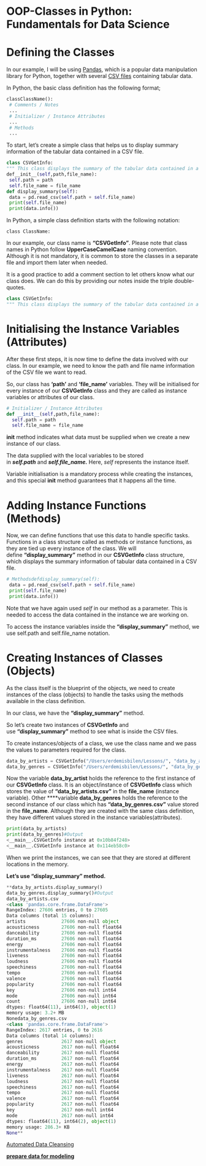 # OOP-Classes in Python: Fundamentals for Data Science

# **Defining the Classes**

In our example, I will be using [Pandas](https://pandas.pydata.org/), which is a popular data manipulation library for Python, together with several [CSV files](https://www.kaggle.com/yamaerenay/spotify-dataset-19212020-160k-tracks) containing tabular data.

In Python, the basic class definition has the following format;

```python
classClassName():
 # Comments / Notes
 ...
 # Initializer / Instance Attributes
 ...
 # Methods
 ...
```

To start, let’s create a simple class that helps us to display summary information of the tabular data contained in a CSV file.

```python
class CSVGetInfo:
""" This class displays the summary of the tabular data contained in a CSV file """
def__init__(self,path,file_name):
 self.path = path
 self.file_name = file_name
def display_summary(self):
 data = pd.read_csv(self.path + self.file_name)
 print(self.file_name)
 print(data.info())
```

In Python, a simple class definition starts with the following notation:

```
class ClassName:
```

In our example, our class name is **“CSVGetInfo”**. Please note that class names in Python follow **UpperCaseCamelCase** naming convention. Although it is not mandatory, it is common to store the classes in a separate file and import them later when needed.

It is a good practice to add a comment section to let others know what our class does. We can do this by providing our notes inside the triple double-quotes.

```python
class CSVGetInfo:
""" This class displays the summary of the tabular data contained in a CSV file """
```

# **Initialising the Instance Variables (Attributes)**

After these first steps, it is now time to define the data involved with our class. In our example, we need to know the path and file name information of the CSV file we want to read.

So, our class has **‘path’** and **‘file_name’** variables. They will be initialised for every instance of our **CSVGetInfo** class and they are called as instance variables or attributes of our class.

```python
# Initializer / Instance Attributes
def __init__(self,path,file_name):
  self.path = path
  self.file_name = file_name
```

**__init__** method indicates what data must be supplied when we create a new instance of our class.

The data supplied with the local variables to be stored in ***self.path*** and ***self.file_name.*** Here, *self* represents the instance itself.

Variable initialisation is a mandatory process while creating the instances, and this special **__init__** method guarantees that it happens all the time.

# **Adding Instance Functions (Methods)**

Now, we can define functions that use this data to handle specific tasks. Functions in a class structure called as methods or instance functions, as they are tied up every instance of the class. We will define **“display_summary”** method in our **CSVGetInfo** class structure, which displays the summary information of tabular data contained in a CSV file.

```python
# Methodsdefdisplay_summary(self):
 data = pd.read_csv(self.path + self.file_name)
 print(self.file_name)
 print(data.info())
```

Note that we have again used *self* in our method as a parameter. This is needed to access the data contained in the instance we are working on.

To access the instance variables inside the **“display_summary”** method, we use self.path and self.file_name notation.

# **Creating Instances of Classes (Objects)**

As the class itself is the blueprint of the objects, we need to create instances of the class (objects) to handle the tasks using the methods available in the class definition.

In our class, we have the **“display_summary”** method.

So let’s create two instances of **CSVGetInfo** and use **“display_summary”** method to see what is inside the CSV files.

To create instances/objects of a class, we use the class name and we pass the values to parameters required for the class.

```python
data_by_artists = CSVGetInfo("/Users/erdemisbilen/Lessons/", "data_by_artists.csv")
data_by_genres = CSVGetInfo("/Users/erdemisbilen/Lessons/", "data_by_genres.csv")
```

Now the variable **data_by_artist** holds the reference to the first instance of our **CSVGetInfo** class. It is an object/instance of **CSVGetInfo** class which stores the value of **“data_by_artists.csv”** in the **file_name** (instance variable). Other ****variable **data_by_genres** holds the reference to the second instance of our class which has **“data_by_genres.csv”** value stored in the **file_name**. Although they are created with the same class definition, they have different values stored in the instance variables(attributes).

```python
print(data_by_artists)
print(data_by_genres)#Output
<__main__.CSVGetInfo instance at 0x10b84f248>
<__main__.CSVGetInfo instance at 0x114eb58c0>
```

When we print the instances, we can see that they are stored at different locations in the memory.

**Let’s use “display_summary” method.**

```python
**data_by_artists.display_summary()
data_by_genres.display_summary()#Output
data_by_artists.csv
<class 'pandas.core.frame.DataFrame'>
RangeIndex: 27606 entries, 0 to 27605
Data columns (total 15 columns):
artists             27606 non-null object
acousticness        27606 non-null float64
danceability        27606 non-null float64
duration_ms         27606 non-null float64
energy              27606 non-null float64
instrumentalness    27606 non-null float64
liveness            27606 non-null float64
loudness            27606 non-null float64
speechiness         27606 non-null float64
tempo               27606 non-null float64
valence             27606 non-null float64
popularity          27606 non-null float64
key                 27606 non-null int64
mode                27606 non-null int64
count               27606 non-null int64
dtypes: float64(11), int64(3), object(1)
memory usage: 3.2+ MB
Nonedata_by_genres.csv
<class 'pandas.core.frame.DataFrame'>
RangeIndex: 2617 entries, 0 to 2616
Data columns (total 14 columns):
genres              2617 non-null object
acousticness        2617 non-null float64
danceability        2617 non-null float64
duration_ms         2617 non-null float64
energy              2617 non-null float64
instrumentalness    2617 non-null float64
liveness            2617 non-null float64
loudness            2617 non-null float64
speechiness         2617 non-null float64
tempo               2617 non-null float64
valence             2617 non-null float64
popularity          2617 non-null float64
key                 2617 non-null int64
mode                2617 non-null int64
dtypes: float64(11), int64(2), object(1)
memory usage: 286.3+ KB
None**
```

[Automated Data Cleansing](OOP-Classes%20in%20Python%20Fundamentals%20for%20Data%20Scienc%20a2cd50b349f14cf8879a3a08cb789c1e/Automated%20Data%20Cleansing%20626535fb2507496cadf1a5a0e18a2336.md)

[**prepare data for modeling**](OOP-Classes%20in%20Python%20Fundamentals%20for%20Data%20Scienc%20a2cd50b349f14cf8879a3a08cb789c1e/prepare%20data%20for%20modeling%204c27db91ab274ac49a339bb04612730b.md)